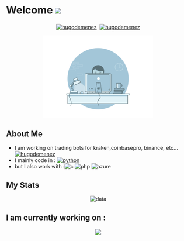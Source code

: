 # Welcome <img src="https://github.com/TheDudeThatCode/TheDudeThatCode/blob/master/Assets/Hi.gif" width="29px">
<p align="center">
<a href="https://www.linkedin.com/in/hugo-demenez-6b017217a/" target="blank"><img align="center" src="https://cdn.jsdelivr.net/npm/simple-icons@3.0.1/icons/linkedin.svg" alt="hugodemenez" height="20" width="20" /></a>&nbsp;
<a href="https://hashnode.com/" target="blank"><img align="center" src="https://cdn.jsdelivr.net/npm/simple-icons@3.0.1/icons/hashnode.svg" alt="hugodemenez" height="20" width="20" /></a>
</p>

<p align="center">
<img src="https://github.com/hugodemenez/hugodemenez/blob/main/gif.gif" alt="coding" width="300px" border-radius="50%"/>
</p>

About Me
------------

- I am working on trading bots for kraken,coinbasepro, binance, etc... <a href="https://github.com/hugodemenez" target="blank"><img src="https://github.githubassets.com/images/modules/logos_page/GitHub-Mark.png" alt="hugodemenez" height="24" width="24" /></a>&nbsp; 
- I mainly code in : <a href="https://www.python.org/" target="blank"><img src="https://github.com/abranhe/programming-languages-logos/blob/master/src/python/python_256x256.png" alt="python" height="24" width="24" /></a>&nbsp; 
- but I also work with :<img src="https://github.com/abranhe/programming-languages-logos/blob/master/src/c/c_256x256.png" alt="c" width="24" height="24"/> <img src="https://github.com/abranhe/programming-languages-logos/blob/master/src/php/php_256x256.png" alt="php" width="24" height="24"/> <img src="https://www.vectorlogo.zone/logos/microsoft_azure/microsoft_azure-icon.svg" alt="azure" width="24" height="24"/> 

My Stats
------------

<p align="center">
<img src="https://github-readme-stats.vercel.app/api?username=hugodemenez&show_icons=true&title_color=2c3e50&icon_color=2c3e50&text_color=2c3e50&bg_color=ffffff&hide=["stars"]" alt="data"/>
</p>

I am currently working on :
------------

<p align="center">
  <a align="left" href="https://github.com/hugodemenez/EasyTrading" title="EasyTrading"><img align="center" height="115" src="https://github-readme-stats.vercel.app/api/pin/?username=hugodemenez&repo=BinanceBot&title_color=2c3e50&icon_color=2c3e50&text_color=2c3e50&bg_color=ffffff"></a>
</p>
